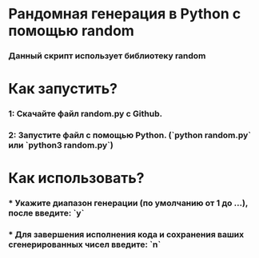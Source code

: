 <h1>Рандомная генерация в Python с помощью random</h1>
  
<h3>Данный скрипт использует библиотеку random</h3>

<h1>Как запустить?</h1>
<h3>1: Скачайте файл random.py с Github.</h3>
<h3>2: Запустите файл с помощью Python. (`python random.py` или `python3 random.py`)</h3>

<h1>Как использовать?</h1>
<h3>* Укажите диапазон генерации (по умолчанию от 1 до ...), после введите: `y`</h3>
<h3>* Для завершения исполнения кода и сохранения ваших сгенерированных чисел введите: `n`</h3>
